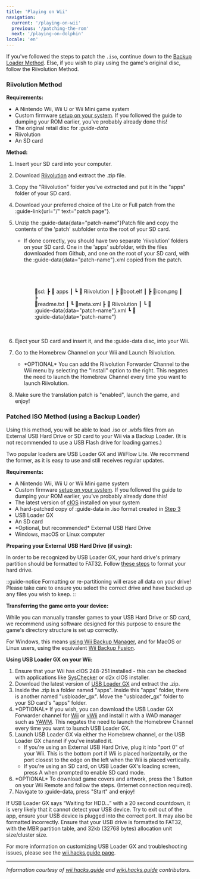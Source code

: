 ```yaml
---
title: 'Playing on Wii'
navigation:
  current: '/playing-on-wii'
  previous: '/patching-the-rom'
  next: '/playing-on-dolphin'
locale: 'en'
---
```

If you've followed the steps to patch the `.iso`, continue down to the [Backup Loader Method](#patched-iso-method-using-a-backup-loader). Else, if you wish to play using the game's original disc, follow the Riivolution Method.

### Riivolution Method

**Requirements:**
 
* A  Nintendo Wii, Wii U or Wii Mini game system
* Custom firmware [setup on your system](https://wii.hacks.guide/). If you followed the guide to dumping your ROM earlier, you've probably already done this!
* The original retail disc for *:guide-data*
* Riivolution
* An SD card

**Method:**
1) Insert your SD card into your computer.
2) Download [Riivolution](https://aerialx.github.io/rvlution.net/wiki/Riivolution/) and extract the .zip file.
3) Copy the "Riivolution" folder you've extracted and put it in the "apps" folder of your SD card.
4) Download your preferred choice of the Lite or Full patch from the :guide-link{url="/" text="patch page"}.
5) Unzip the :guide-data{data="patch-name"}Patch file and copy the contents of the 'patch' subfolder onto the root of your SD card. 
    * If done correctly, you should have two separate 'riivolution' folders on your SD card. One in the 'apps' subfolder, with the files downloaded from Github, and one on the root of your SD card, with the :guide-data{data="patch-name"}.xml copied from the patch. 
	
	<div style="display: inline-block; margin-left: 2.3em; margin-left: 2.3em; padding: 20px; background-color: var(--main-light-gray); white-space: pre-wrap;">

	💾sd:
 	┣ 📂 apps
 	┃ ┗ 📂 Riivolution
 	┃      ┣ 📜boot.elf
 	┃      ┣ 📜icon.png
 	┃      ┣ 📜readme.txt
 	┃      ┗ 📜meta.xml
 	┣ 📂 Riivolution
 	┃  ┗ 📜 :guide-data{data="patch-name"}.xml
 	┗  📂 :guide-data{data="patch-name"}
6) Eject your SD card and insert it, and the :guide-data disc, into your Wii.
7) Go to the Homebrew Channel on your Wii and Launch Riivolution.
    * \*OPTIONAL* You can add the Riivolution Forwarder Channel to the Wii menu by selecting the "Install" option to the right. This negates the need to launch the Homebrew Channel every time you want to launch Riivolution.
8) Make sure the translation patch is "enabled", launch the game, and enjoy!



### Patched ISO Method (using a Backup Loader)
Using this method, you will be able to load .iso or .wbfs files from an External USB Hard Drive or SD card to your Wii via a Backup Loader. (It is not recommended to use a USB Flash drive for loading games.)

Two popular loaders are USB Loader GX and WiiFlow Lite. We recommend the former, as it is easy to use and still receives regular updates.

**Requirements:**
* A  Nintendo Wii, Wii U or Wii Mini game system
* Custom firmware [setup on your system](https://wii.hacks.guide/). If you followed the guide to dumping your ROM earlier, you've probably already done this!
* The latest version of [cIOS](https://wii.hacks.guide/cios) installed on your system
* A hard-patched copy of :guide-data in .iso format created in [Step 3](patching-the-rom#hard-patching-the-iso)
* USB Loader GX
* An SD card
* \*Optional, but recommended* External USB Hard Drive
* Windows, macOS or Linux computer

**Preparing your External USB Hard Drive (if using):**

In order to be recognized by USB Loader GX, your hard drive's primary partition should be formatted to FAT32. Follow [these steps](https://sites.google.com/site/completesg/backup-launchers/prepare-sd-usb?authuser=0) to format your hard drive.

::guide-notice
Formatting or re-partitioning will erase all data on your drive! Please take care to ensure you select the correct drive and have backed up any files you wish to keep.
::

**Transferring the game onto your device:**

While you can manually transfer games to your USB Hard Drive or SD card, we recommend using software designed for this purpose to ensure the game's directory structure is set up correctly.

For Windows, this means [using Wii Backup Manager](https://wii.hacks.guide/wii-backups#using-wii-backup-manager), and for MacOS or Linux users, using the equivalent [Wii Backup Fusion](https://wii.hacks.guide/wii-backups#using-wii-backup-fusion).


**Using USB Loader GX on your Wii:**

1. Ensure that your Wii has cIOS 248-251 installed - this can be checked with applications like [SysChecker](https://wii.hacks.guide/syscheck) or d2x cIOS installer.
2. Download the latest version of [USB Loader GX](https://github.com/wiidev/usbloadergx/releases/tag/v3.0-r1281) and extract the .zip.
3. Inside the .zip is a folder named "apps". Inside this "apps" folder, there is another named "usbloader_gx". Move the "usbloader_gx" folder to your SD card's "apps" folder.
4. \*OPTIONAL* If you wish, you can download the USB Loader GX Forwarder channel for [Wii](https://github.com/wiidev/usbloadergx/raw/updates/USBLoaderGX_forwarder%5BUNEO%5D_Wii.wad) or [vWii](https://github.com/wiidev/usbloadergx/raw/updates/USBLoaderGX_forwarder%5BUNEO%5D_vWii.wad) and install it with a WAD manager such as [YAWM](https://wii.hacks.guide/yawmme.html).  This negates the need to launch the Homebrew Channel every time you want to launch USB Loader GX.
5. Launch USB Loader GX via either the Homebrew channel, or the USB Loader GX channel if you've installed it.
    * If you're using an External USB Hard Drive, plug it into "port 0" of your Wii. This is the bottom port if Wii is placed horizontally, or the port closest to the edge on the left when the Wii is placed vertically.
	* If you're using an SD card, on USB Loader GX's loading screen, press A when prompted to enable SD card mode.
6. \*OPTIONAL* To download game covers and artwork, press the 1 Button on your Wii Remote and follow the steps. (Internet connection required).
7. Navigate to :guide-data, press "Start" and enjoy!

If USB Loader GX says “Waiting for HDD…” with a 20 second countdown, it is very likely that it cannot detect your USB device. Try to exit out of the app, ensure your USB device is plugged into the correct port. It may also be formatted incorrectly. Ensure that your USB drive is formatted to FAT32, with the MBR partition table, and 32kb (32768 bytes) allocation unit size/cluster size.

For more information on customizing USB Loader GX and troubleshooting issues, please see the [wii.hacks.guide page](https://wii.hacks.guide/wii-loaders#usb-loader-gx).

---
*Information courtesy of [wii.hacks.guide](https://wii.hacks.guide/wii-loaders) and [wiki.hacks.guide](https://wiki.hacks.guide/wiki/Wii) contributors.*


